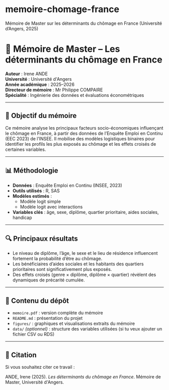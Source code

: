 # memoire-chomage-france
Mémoire de Master sur les déterminants du chômage en France (Université d’Angers, 2025)
# 📘 Mémoire de Master – Les déterminants du chômage en France

**Auteur** : Irene ANDE  
**Université** : Université d'Angers  
**Année académique** : 2025–2026  
**Directeur de mémoire** : Mr Philippe COMPAIRE  
**Spécialité** : Ingénierie des données et évaluations économétriques

---

## 🎯 Objectif du mémoire

Ce mémoire analyse les principaux facteurs socio-économiques influençant le chômage en France, à partir des données de l’Enquête Emploi en Continu (EEC 2023) de l’INSEE. Il mobilise des modèles logistiques binaires pour identifier les profils les plus exposés au chômage et les effets croisés de certaines variables.

---

## 📊 Méthodologie

- **Données** : Enquête Emploi en Continu (INSEE, 2023)
- **Outils utilisés** : R, SAS
- **Modèles estimés** :
  - Modèle logit simple
  - Modèle logit avec interactions
- **Variables clés** : âge, sexe, diplôme, quartier prioritaire, aides sociales, handicap

---

## 🔍 Principaux résultats

- Le niveau de diplôme, l’âge, le sexe et le lieu de résidence influencent fortement la probabilité d’être au chômage.
- Les bénéficiaires d’aides sociales et les habitants des quartiers prioritaires sont significativement plus exposés.
- Des effets croisés (genre × diplôme, diplôme × quartier) révèlent des dynamiques de précarité cumulée.

---

## 📂 Contenu du dépôt

- `memoire.pdf` : version complète du mémoire
- `README.md` : présentation du projet
- `figures/` : graphiques et visualisations extraits du mémoire
- `data/` *(optionnel)* : structure des variables utilisées (si tu veux ajouter un fichier CSV ou RDS)

---

## 📎 Citation

Si vous souhaitez citer ce travail :

ANDE, Irene (2025). *Les déterminants du chômage en France*. Mémoire de Master, Université d'Angers.


